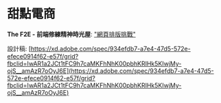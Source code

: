 # 甜點電商

**The F2E - 前端修練精神時光屋**:
["網頁排版挑戰"](https://www.facebook.com/groups/173311386703334/learning_content/?filter=284731045427767&post=247893602578445)

設計稿: [https://xd.adobe.com/spec/934efdb7-a7e4-47d5-572e-efece0914f62-e57f/grid?fbclid=IwAR1a2JCt1tFC9h7caMKFhNhK00pbhKRIHk5KIwjMy-ojS__amAzR7oOyJ6E](https://xd.adobe.com/spec/934efdb7-a7e4-47d5-572e-efece0914f62-e57f/grid?fbclid=IwAR1a2JCt1tFC9h7caMKFhNhK00pbhKRIHk5KIwjMy-ojS__amAzR7oOyJ6E)